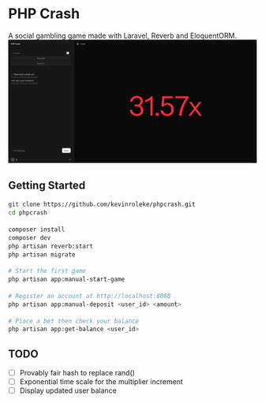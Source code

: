 # PHP Crash

A social gambling game made with Laravel, Reverb and EloquentORM.
![score](demo.png)

## Getting Started
```bash
git clone https://github.com/kevinroleke/phpcrash.git
cd phpcrash

composer install
composer dev
php artisan reverb:start
php artisan migrate

# Start the first game
php artisan app:manual-start-game

# Register an account at http://localhost:8080
php artisan app:manual-deposit <user_id> <amount>

# Place a bet then check your balance
php artisan app:get-balance <user_id>
```

## TODO
- [ ] Provably fair hash to replace rand()
- [ ] Exponential time scale for the multiplier increment
- [ ] Display updated user balance
